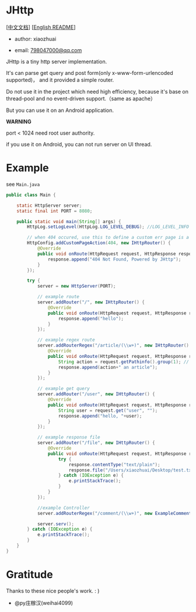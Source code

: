 # JHttp

[[中文文档](README_CN.md)] [[English README](README.md)]

* author: xiaozhuai

* email: 798047000@qq.com

JHttp is a tiny http server implementation.

It's can parse get query and post form(only x-www-form-urlencoded supported)，
and it provided a simple router.

Do not use it in the project which need high efficiency, 
because it's base on thread-pool and no event-driven support.（same as apache）

But you can use it on an Android application.

**WARNING** 

port < 1024 need root user authority.

if you use it on Android, you can not run server on UI thread.

# Example

see `Main.java`

```java
public class Main {

    static HttpServer server;
    static final int PORT = 8080;

    public static void main(String[] args) {
        HttpLog.setLogLevel(HttpLog.LOG_LEVEL_DEBUG); //LOG_LEVEL_INFO by default

        // when 404 occured, use this to define a custom err page is a good idea
        HttpConfig.addCustomPageAction(404, new IHttpRouter() {
            @Override
            public void onRoute(HttpRequest request, HttpResponse response) {
                response.append("404 Not Found, Powered by JHttp");
            }
        });

        try {
            server = new HttpServer(PORT);

            // example route
            server.addRouter("/", new IHttpRouter() {
                @Override
                public void onRoute(HttpRequest request, HttpResponse response) {
                    response.append("hello");
                }
            });

            // example regex route
            server.addRouterRegex("/article/(\\w+)", new IHttpRouter() {
                @Override
                public void onRoute(HttpRequest request, HttpResponse response) {
                    String action = request.getPathinfo().group(1); // (\\w+) maybe add, delete, read, etc...
                    response.append(action+" an article");
                }
            });

            // example get query
            server.addRouter("/user", new IHttpRouter() {
                @Override
                public void onRoute(HttpRequest request, HttpResponse response) {
                    String user = request.get("user", "");
                    response.append("hello, "+user);
                }
            });

            // example response file
            server.addRouter("/file", new IHttpRouter() {
                @Override
                public void onRoute(HttpRequest request, HttpResponse response) {
                    try {
                        response.contentType("text/plain");
                        response.file("/Users/xiaozhuai/Desktop/test.txt");
                    } catch (IOException e) {
                        e.printStackTrace();
                    }
                }
            });

            //example Controller
            server.addRouterRegex("/comment/(\\w+)", new ExampleCommentController());

            server.serv();
        } catch (IOException e) {
            e.printStackTrace();
        }
    }
}
```

# Gratitude

Thanks to these nice people's work. : )

* @py庄稼汉(weihai4099)